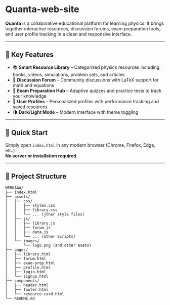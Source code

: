 # Quanta-web-site
**Quanta** is a collaborative educational platform for learning physics. It brings together interactive resources, discussion forums, exam preparation tools, and user profile tracking in a clean and responsive interface.

---

## 🌟 Key Features
- 📚 **Smart Resource Library** – Categorized physics resources including books, videos, simulations, problem sets, and articles
- 💬 **Discussion Forum** – Community discussions with LaTeX support for math and equations
- 📝 **Exam Preparation Hub** – Adaptive quizzes and practice tests to track your knowledge
- 👤 **User Profiles** – Personalized profiles with performance tracking and saved resources
- 🌗 **Dark/Light Mode** – Modern interface with theme toggling

---

## 🚀 Quick Start

Simply open `index.html` in any modern browser (Chrome, Firefox, Edge, etc.)  
**No server or installation required.**

---

## 📁 Project Structure

```plaintext
WEBKAAA/
├── index.html
├── assets/
│   ├── css/
│   │   ├── styles.css
│   │   ├── library.css
│   │   └── ... (jther style files)
│   ├── js/
│   │   ├── library.js
│   │   ├── forum.js
│   │   ├── data.js
│   │   └── ... (other scripts)
│   └── images/
│       └── logo.png (and other asets)
├── pages/
│   ├── library.html
│   ├── forum.html
│   ├── exam-prep.html
│   ├── profile.html
│   ├── login.html
│   └── signup.html
├── components/
│   ├── header.html
│   ├── footer.html
│   └── resource-card.html
└── README.md
